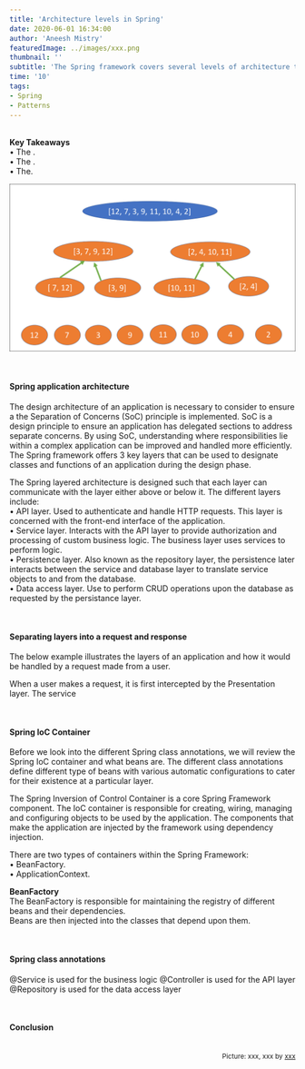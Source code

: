 ```yaml
---
title: 'Architecture levels in Spring'
date: 2020-06-01 16:34:00
author: 'Aneesh Mistry'
featuredImage: ../images/xxx.png
thumbnail: ''
subtitle: 'The Spring framework covers several levels of architecture that are conveniently addressed through annotations. Explore the core annotations that direct the framework to the levels.'
time: '10'
tags:
- Spring
- Patterns
---
```

<br>
<strong>Key Takeaways</strong><br>
&#8226; The .<br>
&#8226; The .<br>
&#8226; The.<br>

![Merge sort step 2](../../src/images/011MergeSort2.png)


<br>
<h4>Spring application architecture</h4>
<p>
The design architecture of an application is necessary to consider to ensure a the Separation of Concerns (SoC) principle is implemented. SoC is a design principle to ensure an application has delegated sections to address separate concerns. By using SoC, understanding where responsibilities lie within a complex application can be improved and handled more efficiently.<br>
The Spring framework offers 3 key layers that can be used to designate classes and functions of an application during the design phase.</p>
<p>
The Spring layered architecture is designed such that each layer can communicate with the layer either above or below it. The different layers include:<br>
&#8226; API layer. Used to authenticate and handle HTTP requests. This layer is concerned with the front-end interface of the application.<br>
&#8226; Service layer. Interacts with the API layer to provide authorization and processing of custom business logic. The business layer uses services to perform logic.<br>
&#8226; Persistence layer. Also known as the repository layer, the persistence later interacts between the service and database layer to translate service objects to and from the database.<br>
&#8226; Data access layer. Use to perform CRUD operations upon the database as requested by the persistance layer. <br>

</p>
<br>
<h4>Separating layers into a request and response</h4>
<p>
The below example illustrates the layers of an application and how it would be handled by a request made from a user.
</p>

<p>
When a user makes a request, it is first intercepted by the Presentation layer. The service 
</p>


<br>
<h4>Spring IoC Container</h4>
<p>
Before we look into the different Spring class annotations, we will review the Spring IoC container and what beans are. The different class annotations define different type of beans with various automatic configurations to cater for their existence at a particular layer.
</p>
<p>
The Spring Inversion of Control Container is a core Spring Framework component. The IoC container is responsible for creating, wiring, managing and configuring objects to be used by the application. The components that make the application are injected by the framework using dependency injection.
</p>
<p>
There are two types of containers within the Spring Framework:<br>
&#8226; BeanFactory.<br>
&#8226; ApplicationContext.<br>
</p>
<p>
<strong>BeanFactory</strong><br>
The BeanFactory is responsible for maintaining the registry of different beans and their dependencies.<br>
Beans are then injected into the classes that depend upon them. 
</p>

<br>
<h4>Spring class annotations</h4>
<p>
@Service is used for the business logic
@Controller is used for the API layer
@Repository is used for the data access layer
</p>
<br>
<h4>Conclusion</h4>
<p>


</p>

<br>
<small style="float: right;" >Picture: xxx, xxx by <a target="_blank" href="https://unsplash.com/@xxx">xxx</small></a><br>